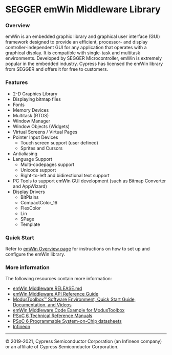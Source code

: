 # SEGGER emWin Middleware Library

### Overview
emWin is an embedded graphic library and graphical user interface (GUI) framework designed to provide an efficient, processor- and display controller-independent GUI for any application that operates with a graphical display. It is compatible with single-task and multitask environments. Developed by SEGGER Microcontroller, emWin is extremely popular in the embedded industry. Cypress has licensed the emWin library from SEGGER and offers it for free to customers.

### Features
* 2-D Graphics Library
* Displaying bitmap files
* Fonts
* Memory Devices
* Multitask (RTOS)
* Window Manager
* Window Objects (Widgets)
* Virtual Screens / Virtual Pages
* Pointer Input Devices
   * Touch screen support (user defined)
   * Sprites and Cursors
* Antialiasing
* Language Support
   * Multi-codepages support
   * Unicode support
   * Right-to-left and bidirectional text support
* PC Tools to support emWin GUI development (such as Bitmap Converter and AppWizard)
* Display Drivers
    * BitPlains
    * CompactColor_16
    * FlexColor
    * Lin
    * SPage
    * Template

### Quick Start

Refer to [emWin Overview page](https://infineon.github.io/emwin/emwin_overview/html/index.html) for instructions on how to set up and configure the emWin library.

### More information
The following resources contain more information:
* [emWin Middleware RELEASE.md](./RELEASE.md)
* [emWin Middleware API Reference Guide](https://infineon.github.io/emwin/emwin_overview/html/index.html)
* [ModusToolbox&trade; Software Environment, Quick Start Guide, Documentation, and Videos](https://www.infineon.com/cms/en/design-support/tools/sdk/modustoolbox-software)
* [emWin Middleware Code Example for ModusToolbox](https://github.com/Infineon?q=mtb-example-psoc6-emwin%20NOT%20deprecated)
* [PSoC 6 Technical Reference Manuals](https://www.infineon.com/cms/en/search.html#!term=PSOC%206%20%20Technical%20Reference%20Manual&view=downloads)
* [PSoC 6 Programmable System-on-Chip datasheets](https://www.infineon.com/cms/en/search.html#!term=PSOC%206%20%20Datasheet&view=downloads)
* [Infineon](https://www.infineon.com)

---
© 2019-2021, Cypress Semiconductor Corporation (an Infineon company) or an affiliate of Cypress Semiconductor Corporation.